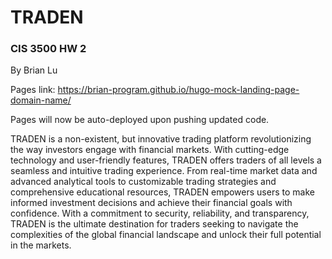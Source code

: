 # TRADEN
### CIS 3500 HW 2
By Brian Lu

Pages link: https://brian-program.github.io/hugo-mock-landing-page-domain-name/

Pages will now be auto-deployed upon pushing updated code.

TRADEN is a non-existent, but innovative trading platform revolutionizing the way investors engage with financial markets. With cutting-edge technology and user-friendly features, TRADEN offers traders of all levels a seamless and intuitive trading experience. From real-time market data and advanced analytical tools to customizable trading strategies and comprehensive educational resources, TRADEN empowers users to make informed investment decisions and achieve their financial goals with confidence. With a commitment to security, reliability, and transparency, TRADEN is the ultimate destination for traders seeking to navigate the complexities of the global financial landscape and unlock their full potential in the markets.

